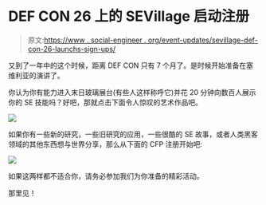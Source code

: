 # DEF CON 26 上的 SEVillage 启动注册

> 原文:[https://www . social-engineer . org/event-updates/sevillage-def-con-26-launchs-sign-ups/](https://www.social-engineer.org/event-updates/sevillage-def-con-26-launches-sign-ups/)

又到了一年中的这个时候，距离 DEF CON 只有 7 个月了。是时候开始准备在塞维利亚的演讲了。

你认为你有能力进入末日玻璃展台(有些人这样称呼它)并花 20 分钟向数百人展示你的 SE 技能吗？好吧，那就点击下面令人惊叹的艺术作品吧。

![](../Images/73581fc845b45138190719ca827f9246.png)

如果你有一些新的研究，一些旧研究的应用，一些很酷的 SE 故事，或者人类黑客领域的其他东西想与世界分享，那么从下面的 CFP 注册开始吧:

![](../Images/68f02b2984b11e3af5cfd5c18e2ac61f.png)

如果这两样都不适合你，请务必参加我们为你准备的精彩活动。

那里见！